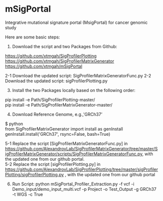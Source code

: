 # mSigPortal
Integrative mutational signature portal (MsigPortal) for cancer genomic study

Here are some basic steps:

1. Download the script and two Packages from Github:

https://github.com/xtmgah/SigProfilerPlotting<br>
https://github.com/xtmgah/SigProfilerMatrixGenerator<br>
https://github.com/xtmgah/mSigPortal

2-1 Download the updated script: SigProfilerMatrixGeneratorFunc.py
2-2 Download the updated script: sigProfilerPlotting.py<br>

3. Install the two Packages locally based on the following order:

pip install -e Path/SigProfilerPlotting-master/ <br>
pip install -e Path/SigProfilerMatrixGenerator-master/


4. Download Reference Genome, e.g.,'GRCh37’  

$ python <br>
from SigProfilerMatrixGenerator import install as genInstall <br>
genInstall.install('GRCh37', rsync=False, bash=True)<br>


5-1 Replace the script [SigProfilerMatrixGeneratorFunc.py] in https://github.com/AlexandrovLab/SigProfilerMatrixGenerator/tree/master/SigProfilerMatrixGenerator/scripts/SigProfilerMatrixGeneratorFunc.py, with the updated one from our github portal.<br>
5-2 Replace the script [sigProfilerPlotting.py] in https://github.com/AlexandrovLab/SigProfilerPlotting/tree/master/sigProfilerPlotting/sigProfilerPlotting.py , with the updated one from our github portal<br>
 

6. Run Script:
python mSigPortal_Profiler_Extraction.py -f vcf -i Demo_input/demo_input_multi.vcf -p Project -o Test_Output -g GRCh37 -t WGS -c True

 
